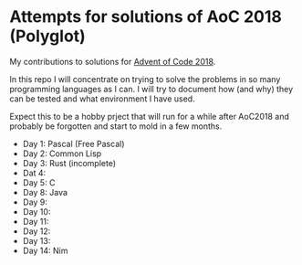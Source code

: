 # Attempts for solutions of AoC 2018 (Polyglot)

My contributions to solutions for [Advent of Code 2018](https://adventofcode.com).

In this repo I will concentrate on trying to solve the problems in so many
programming languages as I can. I will try to document how (and why) they can
be tested and what environment I have used.

Expect this to be a hobby prject that will run for a while after AoC2018 and 
probably be forgotten and start to mold in a few months.

* Day  1: Pascal (Free Pascal)
* Day  2: Common Lisp
* Day  3: Rust (incomplete)
* Dat  4:
* Day  5: C
* Day  8: Java
* Day  9: 
* Day 10:
* Day 11:
* Day 12:
* Day 13:
* Day 14: Nim
